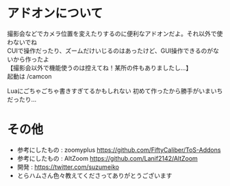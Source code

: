 # アドオンについて
撮影会などでカメラ位置を変えたりするのに便利なアドオンだよ。それ以外で使わないでね  
CUIで操作だったり、ズームだけいじるのはあったけど、GUI操作できるのがないから作ったよ  
【撮影会以外で機能使うのは控えてね！某所の件もありましたし…】  
起動は /camcon

Luaにごちゃごちゃ書きすぎてるかもしれない
初めて作ったから勝手がいまいちだったり…

# その他
- 参考にしたもの : zoomyplus <https://github.com/FiftyCaliber/ToS-Addons>
- 参考にしたもの : AltZoom <https://github.com/Lanif2142/AltZoom>
- 開発 : <https://twitter.com/suzumeiko>
- とらハムさん色々教えてくださってありがとうございます
